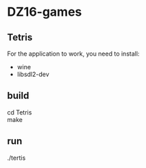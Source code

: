 # DZ16-games

## Tetris

For the application to work, you need to install: <br />
* wine
* libsdl2-dev

## build

cd Tetris <br />
make

## run

./tertis